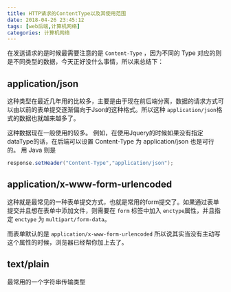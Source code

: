 ```yaml
---
title: HTTP请求的ContentType以及其使用范围
date: 2018-04-26 23:45:12
tags: [web后端,计算机网络]
categories: 计算机网络
---
```


在发送请求的是时候最需要注意的是 `Content-Type` ，因为不同的 Type 对应的则是不同类型的数据，今天正好没什么事情，所以来总结下：

## application/json
这种类型在最近几年用的比较多，主要是由于现在前后端分离，数据的请求方式可以由以前的表单提交逐渐偏向于Json的这种格式。所以这种 `application/json`格式的数据也就越来越多了。

这种数据现在一般使用的较多。
例如，在使用Jquery的时候如果没有指定dataType的话，在后端可以设置 Content-Type 为 application/json 也是可行的。
用 Java 则是 
```java
response.setHeader("Content-Type","application/json");
```

## application/x-www-form-urlencoded
这种就是最常见的一种表单提交方式，也就是常用的form提交了。如果通过表单提交并且想在表单中添加文件，则需要在 `form` 标签中加入 `enctype`属性，并且指定 `enctype` 为 `multipart/form-data`。

而表单默认的是 `application/x-www-form-urlencoded` 所以说其实当没有主动写这个属性的时候，浏览器已经帮你加上去了。

## text/plain
最常用的一个字符串传输类型